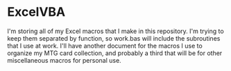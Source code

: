 # ExcelVBA

I'm storing all of my Excel macros that I make in this repository.  I'm trying to keep them separated by function, so work.bas will include the subroutines that I use at work.  I'll have another document for the macros I use to organize my MTG card collection, and probably a third that will be for other miscellaneous macros for personal use.
